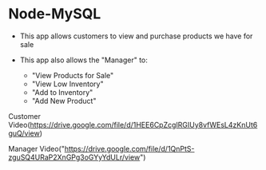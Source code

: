 # Node-MySQL

* This app allows customers to view and purchase products we have for sale

* This app also allows the "Manager" to:
    * "View Products for Sale"
    * "View Low Inventory"
    * "Add to Inventory"
    * "Add New Product"

Customer Video(https://drive.google.com/file/d/1HEE6CpZcgIRGIUy8vfWEsL4zKnUt6guQ/view)

Manager Video("https://drive.google.com/file/d/1QnPtS-zguSQ4URaP2XnGPg3oGYyYdULr/view")
